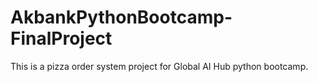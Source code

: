 # AkbankPythonBootcamp-FinalProject
This is a pizza order system project for Global AI Hub python bootcamp.
